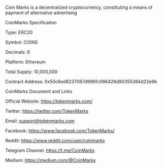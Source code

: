 Coin Marks is a decentralized cryptocurrency, constituting a means of payment of alternative advertising


CoinMarks Specification

Type: ERC20   

Symbol: COINS  

Decimals: 8

Platform: Ethereum   

Total Supply: 10,000,000

Contract Address: 	0x50c6ed8237087d996fc086428d90355384d22e9b

CoinMarks Document and Links

Official Website: https://tokenmarks.com/

Twitter: https://twitter.com/TokenMarks

Email: support@tokenmarks.com

Facebook: https://www.facebook.com/TokenMarks/

Reddit: https://www.reddit.com/user/coinmarks

Telegram Channel: https://t.me/CoinMarks

Medium: https://medium.com/@CoinMarks
